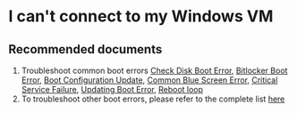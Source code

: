 <properties  
              pageTitle="I can't connect to my Windows VM"
              description="I can't connect to my Windows VM"
              service=""
              resource=""
              authors="tiag"
              displayOrder="36"
              selfHelpType="generic"
              supportTopicIds="32615532"
              resourceTags=""
              productPesIds="14749"
              cloudEnvironments="public"
/>

# I can't connect to my Windows VM

## **Recommended documents**

1. Troubleshoot common boot errors [Check Disk Boot Error](https://docs.microsoft.com/azure/virtual-machines/troubleshooting/troubleshoot-check-disk-boot-error), [Bitlocker Boot Error](https://docs.microsoft.com/azure/virtual-machines/windows/troubleshoot-bitlocker-boot-error), [Boot Configuration Update](https://docs.microsoft.com/azure/virtual-machines/troubleshooting/troubleshoot-vm-boot-configure-update), [Common Blue Screen Error](https://docs.microsoft.com/azure/virtual-machines/troubleshooting/troubleshoot-common-blue-screen-error), [Critical Service Failure](https://docs.microsoft.com/azure/virtual-machines/troubleshooting/troubleshoot-critical-service-failed-boot-error), [Updating Boot Error](https://docs.microsoft.com/azure/virtual-machines/troubleshooting/troubleshoot-stuck-updating-boot-error), [Reboot loop](https://docs.microsoft.com/azure/virtual-machines/troubleshooting/troubleshoot-reboot-loop)
2. To troubleshoot other boot errors, please refer to the complete list [here](https://review.docs.microsoft.com/azure/virtual-machines/troubleshooting/boot-error-troubleshoot)
